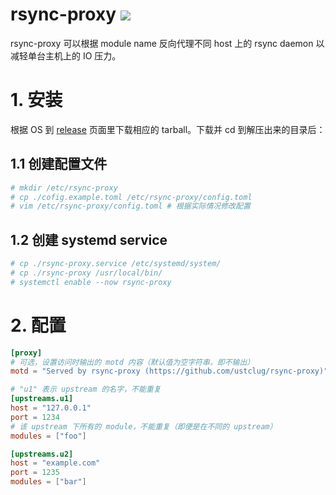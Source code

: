 # rsync-proxy ![](https://github.com/ustclug/rsync-proxy/workflows/Go/badge.svg)

rsync-proxy 可以根据 module name 反向代理不同 host 上的 rsync daemon 以减轻单台主机上的 IO 压力。

# 1. 安装

根据 OS 到 [release](https://github.com/ustclug/rsync-proxy/releases) 页面里下载相应的 tarball。下载并 cd 到解压出来的目录后：

## 1.1 创建配置文件

```bash
# mkdir /etc/rsync-proxy
# cp ./cofig.example.toml /etc/rsync-proxy/config.toml
# vim /etc/rsync-proxy/config.toml # 根据实际情况修改配置
```

## 1.2 创建 systemd service

```bash
# cp ./rsync-proxy.service /etc/systemd/system/
# cp ./rsync-proxy /usr/local/bin/
# systemctl enable --now rsync-proxy
```

# 2. 配置

```toml
[proxy]
# 可选，设置访问时输出的 motd 内容（默认值为空字符串，即不输出）
motd = "Served by rsync-proxy (https://github.com/ustclug/rsync-proxy)"

# "u1" 表示 upstream 的名字，不能重复
[upstreams.u1]
host = "127.0.0.1"
port = 1234
# 该 upstream 下所有的 module，不能重复（即便是在不同的 upstream）
modules = ["foo"]

[upstreams.u2]
host = "example.com"
port = 1235
modules = ["bar"]
```
